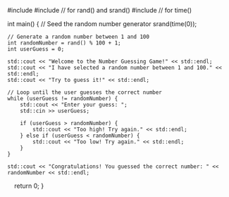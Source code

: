 #include <iostream>
#include <cstdlib>  // for rand() and srand()
#include <ctime>    // for time()

int main() {
    // Seed the random number generator
    srand(time(0));
    
    // Generate a random number between 1 and 100
    int randomNumber = rand() % 100 + 1;
    int userGuess = 0;

    std::cout << "Welcome to the Number Guessing Game!" << std::endl;
    std::cout << "I have selected a random number between 1 and 100." << std::endl;
    std::cout << "Try to guess it!" << std::endl;
    
    // Loop until the user guesses the correct number
    while (userGuess != randomNumber) {
        std::cout << "Enter your guess: ";
        std::cin >> userGuess;
        
        if (userGuess > randomNumber) {
            std::cout << "Too high! Try again." << std::endl;
        } else if (userGuess < randomNumber) {
            std::cout << "Too low! Try again." << std::endl;
        }
    }
    
    std::cout << "Congratulations! You guessed the correct number: " << randomNumber << std::endl;

    return 0;
}
